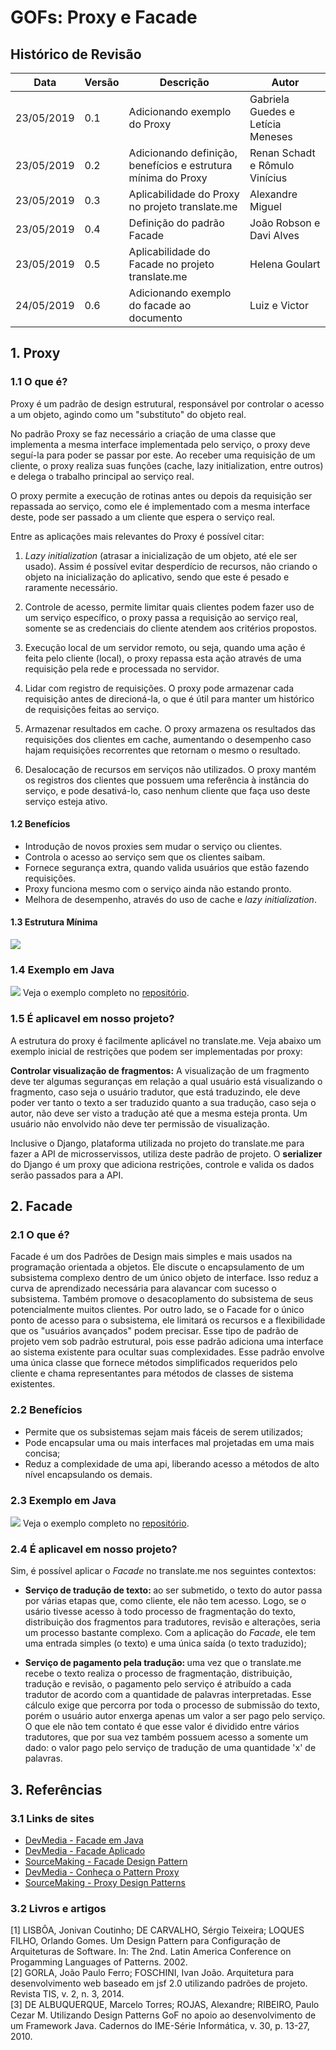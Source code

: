 # GOFs: Proxy e Facade

## Histórico de Revisão
| Data | Versão | Descrição | Autor |
|---|---|---|---|
| 23/05/2019 | 0.1 | Adicionando exemplo do Proxy | Gabriela Guedes e Letícia Meneses |
| 23/05/2019 | 0.2 | Adicionando definição, benefícios e estrutura mínima do Proxy | Renan Schadt e Rômulo Vinícius |
| 23/05/2019 | 0.3 | Aplicabilidade do Proxy no projeto translate.me | Alexandre Miguel |
| 23/05/2019 | 0.4 | Definição do padrão Facade | João Robson e Davi Alves |
| 23/05/2019 | 0.5 | Aplicabilidade do Facade no projeto translate.me | Helena Goulart |
| 24/05/2019 | 0.6 | Adicionando exemplo do facade ao documento | Luiz e Victor |


## 1. Proxy
### 1.1 O que é?
Proxy é um padrão de design estrutural, responsável por controlar o acesso a um objeto, agindo como um "substituto" do objeto real.

No padrão Proxy se faz necessário a criação de uma classe que implementa a mesma interface implementada pelo serviço, o proxy deve seguí-la para poder se passar por este. Ao receber uma requisição de um cliente, o proxy realiza suas funções (cache, lazy initialization, entre outros) e delega o trabalho principal ao serviço real.

O proxy permite a execução de rotinas antes ou depois da requisição ser repassada ao serviço, como ele é implementado com a mesma interface deste, pode ser passado a um cliente que espera o serviço real.

Entre as aplicações mais relevantes do Proxy é possível citar:
1. _Lazy initialization_ (atrasar a inicialização de um objeto, até ele ser usado). Assim é possível evitar desperdício de recursos, não criando o objeto na inicialização do aplicativo, sendo que este é pesado e raramente necessário.

2. Controle de acesso, permite limitar quais clientes podem fazer uso de um serviço específico, o proxy passa a requisição ao serviço real, somente se as credenciais do cliente atendem aos critérios propostos.

3. Execução local de um servidor remoto, ou seja, quando uma ação é feita pelo cliente (local), o proxy repassa esta ação através de uma requisição pela rede e processada no servidor.

4. Lidar com registro de requisições. O proxy pode armazenar cada requisição antes de direcioná-la, o que é útil para manter um histórico de requisições feitas ao serviço.

5. Armazenar resultados em cache. O proxy armazena os resultados das requisições dos clientes em cache, aumentando o desempenho caso hajam requisições recorrentes que retornam o mesmo o resultado.

6. Desalocação de recursos em serviços não utilizados. O proxy mantém os registros dos clientes que possuem uma referência à instância do serviço, e pode desativá-lo, caso nenhum cliente que faça uso deste serviço esteja ativo.


#### 1.2 Benefícios
* Introdução de novos proxies sem mudar o serviço ou clientes.
* Controla o acesso ao serviço sem que os clientes saibam.
* Fornece segurança extra, quando valida usuários que estão fazendo requisições.
* Proxy funciona mesmo com o serviço ainda não estando pronto.
* Melhora de desempenho, através do uso de cache e _lazy initialization_.

#### 1.3 Estrutura Mínima

![](../../../assets/desenho/padroes/proxy_pattern.png)

### 1.4 Exemplo em Java
![](../../../assets/desenho/padroes/DiagramaProxy.png)
Veja o exemplo completo no [repositório](https://github.com/translate-me/exemplosGOF/tree/master/proxy).

### 1.5 É aplicavel em nosso projeto?
A estrutura do proxy é facilmente aplicável no translate.me. Veja abaixo um exemplo inicial de restrições que podem ser implementadas por proxy:

__Controlar visualização de fragmentos:__ A visualização de um fragmento deve ter algumas seguranças em relação a qual usuário está visualizando o fragmento, caso seja o usuário tradutor, que está traduzindo, ele deve poder ver tanto o texto a ser traduzido quanto a sua tradução, caso seja o autor, não deve ser visto a tradução até que a mesma esteja pronta. Um usuário não envolvido não deve ter permissão de visualização.

Inclusive o Django, plataforma utilizada no projeto do translate.me para fazer a API de microsservissos, utiliza deste padrão de projeto. O __serializer__ do Django é um proxy que adiciona restrições, controle e valida os dados serão passados para a API.

## 2. Facade
### 2.1 O que é?
Facade é um dos Padrões de Design mais simples e mais usados na programação orientada a objetos. Ele discute o encapsulamento de um subsistema complexo dentro de um único objeto de interface. Isso reduz a curva de aprendizado necessária para alavancar com sucesso o subsistema. Também promove o desacoplamento do subsistema de seus potencialmente muitos clientes. Por outro lado, se o Facade for o único ponto de acesso para o subsistema, ele limitará os recursos e a flexibilidade que os "usuários avançados" podem precisar. Esse tipo de padrão de projeto vem sob padrão estrutural, pois esse padrão adiciona uma interface ao sistema existente para ocultar suas complexidades.
Esse padrão envolve uma única classe que fornece métodos simplificados requeridos pelo cliente e chama representantes para métodos de classes de sistema existentes.

### 2.2 Benefícios

* Permite que os subsistemas sejam mais fáceis de serem utilizados;
* Pode encapsular uma ou mais interfaces mal projetadas em uma mais concisa;
* Reduz a complexidade de uma api, liberando acesso a métodos de alto nível encapsulando os demais.

### 2.3 Exemplo em Java
![](../../../assets/desenho/padroes/facade_class_diagram.png)
Veja o exemplo completo no [repositório](https://github.com/translate-me/exemplosGOF/tree/master/facade).

### 2.4 É aplicavel em nosso projeto?
Sim, é possível aplicar o _Facade_ no translate.me nos seguintes contextos:

* <b> Serviço de tradução de texto: </b> ao ser submetido, o texto do autor passa por várias etapas que, como cliente, ele não tem acesso. Logo, se o usário tivesse acesso à todo processo de fragmentação do texto, distribuição dos fragmentos para tradutores, revisão e alterações, seria um processo bastante complexo. Com a aplicação do _Facade_, ele tem uma entrada simples (o texto) e uma única saída (o texto traduzido);

* <b> Serviço de pagamento pela tradução: </b> uma vez que o translate.me recebe o texto realiza o processo de fragmentação, distribuição, tradução e revisão, o pagamento pelo serviço é atribuído a cada tradutor de acordo com a quantidade de palavras interpretadas. Esse cálculo exige que percorra por toda o processo de submissão do texto, porém o usuário autor enxerga apenas um valor a ser pago pelo serviço. O que ele não tem contato é que esse valor é dividido entre vários tradutores, que por sua vez também possuem acesso a somente um dado: o valor pago pelo serviço de tradução de uma quantidade 'x' de palavras.

## 3. Referências

### 3.1 Links de sites
* [DevMedia - Facade em Java](https://www.devmedia.com.br/padrao-de-projeto-facade-em-java/26476)
* [DevMedia - Facade Aplicado](https://www.devmedia.com.br/o-padrao-facade-aplicado/12683)
* [SourceMaking - Facade Design Pattern](https://sourcemaking.com/design_patterns/facade)
* [DevMedia - Conheça o Pattern Proxy](https://www.devmedia.com.br/conheca-o-pattern-proxy-gof-gang-of-four/4066)
* [SourceMaking - Proxy Design Patterns](https://sourcemaking.com/design_patterns/proxy)

### 3.2 Livros e artigos

[1] LISBÔA, Jonivan Coutinho; DE CARVALHO, Sérgio Teixeira; LOQUES FILHO, Orlando Gomes. Um Design Pattern para Configuração de Arquiteturas de Software. In: The 2nd. Latin America Conference on Progamming Languages of Patterns. 2002. <br>
[2] GORLA, João Paulo Ferro; FOSCHINI, Ivan João. Arquitetura para desenvolvimento web baseado em jsf 2.0 utilizando padrões de projeto. Revista TIS, v. 2, n. 3, 2014. <br>
[3] DE ALBUQUERQUE, Marcelo Torres; ROJAS, Alexandre; RIBEIRO, Paulo Cezar M. Utilizando Design Patterns GoF no apoio ao desenvolvimento de um Framework Java. Cadernos do IME-Série Informática, v. 30, p. 13-27, 2010.

